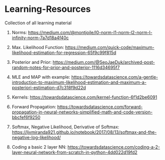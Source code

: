 # Learning-Resources
Collection of all learning material


1. Norms: https://medium.com/@montjoile/l0-norm-l1-norm-l2-norm-l-infinity-norm-7a7d18a4f40c

2. Max. Likelihood Function: https://medium.com/quick-code/maximum-likelihood-estimation-for-regression-65f9c99f815d

3. Posterior and Prior: https://medium.com/@SeoJaeDuk/archived-post-random-notes-for-prior-and-posterior-1116d34695f7

4. MLE and MAP with example:
https://towardsdatascience.com/a-gentle-introduction-to-maximum-likelihood-estimation-and-maximum-a-posteriori-estimation-d7c318f9d22d

5. Kernels: https://towardsdatascience.com/kernel-function-6f1d2be6091

6. Forward Propagation: https://towardsdatascience.com/forward-propagation-in-neural-networks-simplified-math-and-code-version-bbcfef6f9250

7. Softmax, Negative Likelihood, Derivative of Softmax: https://ljvmiranda921.github.io/notebook/2017/08/13/softmax-and-the-negative-log-likelihood/

8. Coding a basic 2 layer NN: https://towardsdatascience.com/coding-a-2-layer-neural-network-from-scratch-in-python-4dd022d19fd2

